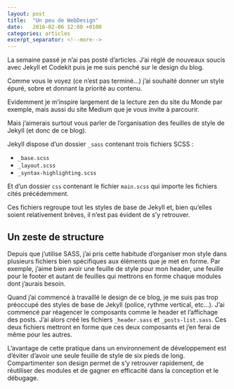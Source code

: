 ```yaml
---
layout: post
title:  "Un peu de WebDesign"
date:   2016-02-06 12:00 +0100
categories: articles
excerpt_separator: <!--more-->
---
```


La semaine passé je n’ai pas posté d’articles. J’ai réglé de nouveaux soucis avec Jekyll et Codekit puis je me suis penché sur le design du blog.

Comme vous le voyez (ce n’est pas terminé…) j’ai souhaité donner un style épuré, sobre et donnant la priorité au contenu.
<!--more-->

Evidemment je m’inspire largement de la lecture zen du site du Monde par exemple, mais aussi du site Medium que je vous invite à parcourir.

Mais j’aimerais surtout vous parler de l’organisation des feuilles de style de Jekyll (et donc de ce blog).

Jekyll dispose d’un dossier `_sass` contenant trois fichiers SCSS :

+ `_base.scss`
+ `_layout.scss`
+ `_syntax-highlighting.scss`

Et d’un dossier `css` contenant le fichier `main.scss` qui importe les fichiers cités précédemment.

Ces fichiers regroupe tout les styles de base de Jekyll et, bien qu’elles soient relativement brèves, il n’est pas évident de s’y retrouver.

## Un zeste de structure

Depuis que j’utilise SASS, j’ai pris cette habitude d’organiser mon style dans plusieurs fichiers bien spécifiques aux éléments que je met en forme. Par exemple, j’aime bien avoir une feuille de style pour mon header, une feuille pour le footer et autant de feuilles qui mettrons en forme chaque modules dont j’aurais besoin.

Quand j’ai commencé à travaillé le design de ce blog, je me suis pas trop préoccupé des styles de base de Jekyll (police, rythme vertical, etc…). J’ai commencé par réagencer le composants comme le header et l’affichage des posts.
J’ai alors créé les fichiers `_header.sass` et `_posts-list.sass`. Ces deux fichiers mettront en forme que ces deux composants et j’en ferai de même pour les autres.

L’avantage de cette pratique dans un environnement de développement est d’éviter d’avoir une seule feuille de style de six pieds de long. Compartimenter son design permet de s’y retrouver rapidement, de réutiliser des modules et de gagner en efficacité dans la conception et le débugage.
